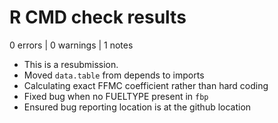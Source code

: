 # R CMD check results

0 errors | 0 warnings | 1 notes

* This is a resubmission.
* Moved `data.table` from depends to imports
* Calculating exact FFMC coefficient rather than hard coding
* Fixed bug when no FUELTYPE present in `fbp`
* Ensured bug reporting location is at the github location